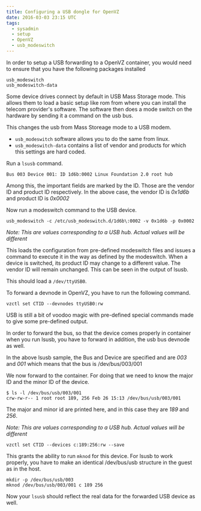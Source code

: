 ```yaml
---
title: Configuring a USB dongle for OpenVZ
date: 2016-03-03 23:15 UTC
tags:
  - sysadmin
  - setup
  - OpenVZ
  - usb_modeswitch 
---
```


In order to setup a USB forwarding to a OpenVZ container,
you would need to ensure that you have the following packages
installed

    usb_modeswitch
    usb_modeswitch-data

Some device drives connect by default in USB Mass Storage mode.
This allows them to load a basic setup like rom from where you can
install the telecom provider's software. The software then does 
a mode switch on the hardware by sending it a command on the usb
bus.

This changes the usb from Mass Storeage mode to a USB modem.

- `usb_modeswitch` software allows you to do the same from linux. 
- `usb_modeswitch-data` contains a list of vendor and products for which
this settings are hard coded. 

Run a `lsusb` command.

    Bus 003 Device 001: ID 1d6b:0002 Linux Foundation 2.0 root hub

Among this, the important fields are marked by the ID. Those are the
vendor ID and product ID respectively. In the above case, the vendor
ID is *0x1d6b* and product ID is *0x0002* 

Now run a modeswitch command to the USB device.

    usb_modeswitch -c /etc/usb_modeswitch.d/1d6b\:0002 -v 0x1d6b -p 0x0002

*Note: This are values corresponding to a USB hub. Actual values will be different*

This loads the configuration from pre-defined modeswitch files and 
issues a command to execute it in the way as defined by the modeswitch.
When a device is switched, its product ID may change to a different value. 
The vendor ID will remain unchanged. This can be seen in the output of lsusb.

This should load a `/dev/ttyUSB0`.

To forward a devnode in OpenVZ, you have to run the following command.

    vzctl set CTID --devnodes ttyUSB0:rw

USB is still a bit of voodoo magic with pre-defined special commands made to
give some pre-defined output.

In order to forward the bus, so that the device comes properly in container
when you run lsusb, you have to forward in addition, the usb bus devnode as 
well.

In the above lsusb sample, the Bus and Device are specified and are *003* and *001*
which means that the bus is /dev/bus/003/001

We now forward to the container. For doing that we need to know the major ID and the
minor ID of the device.

    $ ls -l /dev/bus/usb/003/001
    crw-rw-r-- 1 root root 189, 256 Feb 26 15:13 /dev/bus/usb/003/001

The major and minor id are printed here, and in this case they are *189* and *256*.

*Note: This are values corresponding to a USB hub. Actual values will be different*

    vzctl set CTID --devices c:189:256:rw --save

This grants the ability to run `mknod` for this device. For lsusb to work properly, 
you have to make an identical /dev/bus/usb structure in the guest as in the host.

    mkdir -p /dev/bus/usb/003
    mknod /dev/bus/usb/003/001 c 189 256

Now your `lsusb` should reflect the real data for the forwarded USB device as well.
